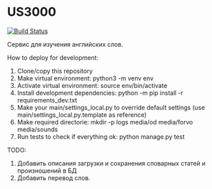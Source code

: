 # US3000

[![Build Status](https://travis-ci.org/mechanicalmachine/us3000.svg?branch=master)](https://travis-ci.org/mechanicalmachine/us3000)

Сервис для изучения английских слов.

How to deploy for development:
1) Clone/copy this repository
2) Make virtual environment: python3 -m venv env
3) Activate virtual environment: source env/bin/activate
4) Install development dependencies: python -m pip install -r requirements_dev.txt
5) Make your main/settings_local.py to override default settings (use main/settings_local.py.template as reference)
6) Make required directorie: mkdir -p logs media/od media/forvo media/sounds
7) Run tests to check if everything ok: python manage.py test 

TODO:
1. Добавить описания загрузки и сохранения словарных статей и произношений в БД
2. Добавить перевод слов.
 
